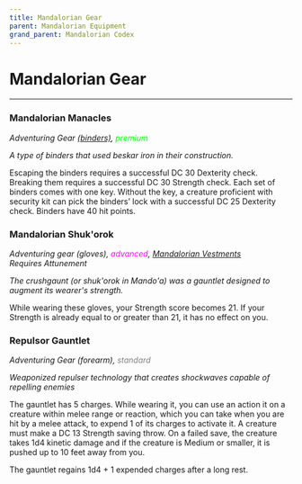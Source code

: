 ```yaml
---
title: Mandalorian Gear
parent: Mandalorian Equipment
grand_parent: Mandalorian Codex
---
```


# Mandalorian Gear
---

### Mandalorian Manacles
*Adventuring Gear [(binders)](https://sw5e.com/loot/adventuringGear/?search=Binders), <font style="color:lime">premium</font>*

*A type of binders that used beskar iron in their construction.*

Escaping the binders requires a successful DC 30 Dexterity check. Breaking them requires a successful DC 30 Strength check. Each set of binders comes with one key. Without the key, a creature proficient with security kit can pick the binders’ lock with a successful DC 25 Dexterity check. Binders have 40 hit points.

### Mandalorian Shuk'orok
*Adventuring gear (gloves), <font style="color:fuchsia">advanced</font>, [Mandalorian Vestments](https://drakeryzer.github.io/DrakeSW5E/Mandalorian%20Codex/Mandalorian%20Equipment/Index.html#mandalorian-vestments)*
<br> *Requires Attunement*

*The crushgaunt (or shuk'orok in Mando'a) was a gauntlet designed to augment its wearer's strength.*

While wearing these gloves, your Strength score becomes 21. If your Strength is already equal to or greater than 21, it has no effect on you.

### Repulsor Gauntlet
*Adventuring Gear (forearm), <font style="color:gray">standard</font>*

*Weaponized repulser technology that creates shockwaves capable of repelling enemies*

The gauntlet has 5 charges. While wearing it, you can use an action it on a creature within melee range or reaction, which you can take when you are hit by a melee attack, to expend 1 of its charges to activate it. A creature must make a DC 13 Strength saving throw. On a failed save, the creature takes 1d4 kinetic damage and if the creature is Medium or smaller, it is pushed up to 10 feet away from you.

The gauntlet regains 1d4 + 1 expended charges after a long rest.